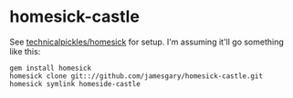 homesick-castle
===============

See [technicalpickles/homesick](https://github.com/technicalpickles/homesick) for setup. I'm assuming it'll go something like this:

```shell
gem install homesick
homesick clone git:://github.com/jamesgary/homesick-castle.git
homesick symlink homeside-castle
```
